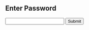 <div id="panel">
    <h2>Enter Password</h2>
<form id="login">
    <input type="password" id="password" name="password"/>
    <input type="submit" id="submit" value="Submit"/>
</form>
</div>

<div id="done"  style="visibility: hidden">
    <h2>Password accepted.</h2>
Press x to close this window and proceed through door
</div>
<script src="login.js">{newline}</script>
